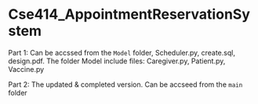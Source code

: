 # Cse414_AppointmentReservationSystem

Part 1:
Can be accssed from the ``Model`` folder, Scheduler.py, create.sql, design.pdf.
The folder Model include files: Caregiver.py, Patient.py, Vaccine.py

Part 2:
The updated & completed version.
Can be accseed from the ``main`` folder
